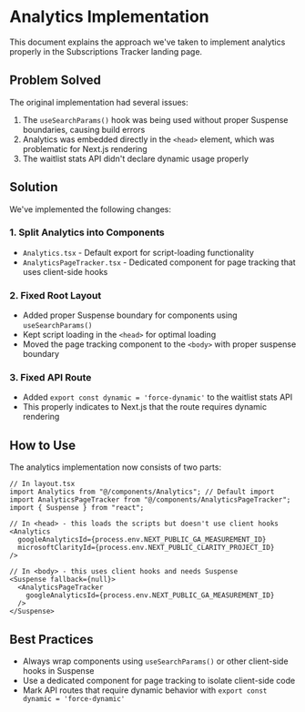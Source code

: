 # Analytics Implementation

This document explains the approach we've taken to implement analytics properly in the Subscriptions Tracker landing page.

## Problem Solved

The original implementation had several issues:

1. The `useSearchParams()` hook was being used without proper Suspense boundaries, causing build errors
2. Analytics was embedded directly in the `<head>` element, which was problematic for Next.js rendering
3. The waitlist stats API didn't declare dynamic usage properly

## Solution

We've implemented the following changes:

### 1. Split Analytics into Components

- `Analytics.tsx` - Default export for script-loading functionality 
- `AnalyticsPageTracker.tsx` - Dedicated component for page tracking that uses client-side hooks

### 2. Fixed Root Layout

- Added proper Suspense boundary for components using `useSearchParams()`
- Kept script loading in the `<head>` for optimal loading
- Moved the page tracking component to the `<body>` with proper suspense boundary

### 3. Fixed API Route

- Added `export const dynamic = 'force-dynamic'` to the waitlist stats API
- This properly indicates to Next.js that the route requires dynamic rendering

## How to Use

The analytics implementation now consists of two parts:

```tsx
// In layout.tsx
import Analytics from "@/components/Analytics"; // Default import
import AnalyticsPageTracker from "@/components/AnalyticsPageTracker";
import { Suspense } from "react";

// In <head> - this loads the scripts but doesn't use client hooks
<Analytics 
  googleAnalyticsId={process.env.NEXT_PUBLIC_GA_MEASUREMENT_ID}
  microsoftClarityId={process.env.NEXT_PUBLIC_CLARITY_PROJECT_ID}
/>

// In <body> - this uses client hooks and needs Suspense
<Suspense fallback={null}>
  <AnalyticsPageTracker 
    googleAnalyticsId={process.env.NEXT_PUBLIC_GA_MEASUREMENT_ID}
  />
</Suspense>
```

## Best Practices

- Always wrap components using `useSearchParams()` or other client-side hooks in Suspense
- Use a dedicated component for page tracking to isolate client-side code
- Mark API routes that require dynamic behavior with `export const dynamic = 'force-dynamic'`
